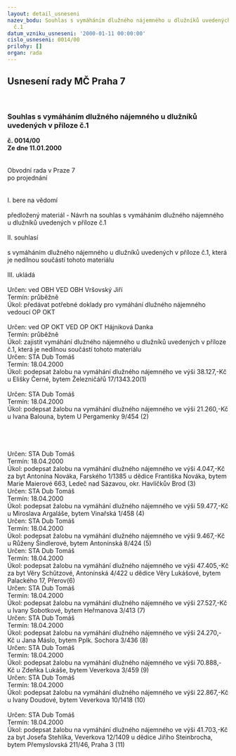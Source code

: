 ```yaml
---
layout: detail_usneseni
nazev_bodu: Souhlas s vymáháním dlužného nájemného u dlužníků uvedených v příloze
  č.1
datum_vzniku_usneseni: '2000-01-11 00:00:00'
cislo_usneseni: 0014/00
prilohy: []
organ: rada
---
```

<div id="ucUsn_pList" class="usn">
	<span><h2>Usnesení rady MČ Praha 7 </h2>
<br></span><div class="standBody">
<span><h3>Souhlas s vymáháním dlužného nájemného u dlužníků uvedených v příloze č.1</h3></span><div class="center">
		<strong>č. 0014/00</strong><br>
	</div>
<div class="center">
		<strong>Ze dne 11.01.2000</strong><br><br>
	</div>
<br>Obvodní rada v Praze 7<br>po projednání<br><br><br>I.	bere na vědomí<br><br> předložený materiál - Návrh na souhlas  s vymáháním dlužného nájemného u dlužníků uvedených v příloze č.1<br><br>II.	souhlasí <br><br>s vymáháním dlužného nájemného u dlužníků uvedených v příloze č.1, která je nedílnou součástí tohoto materiálu<br><br>III.	ukládá <br><br> Určen:	ved OBH	VED OBH Vršovský Jiří<br>Termín: průběžně<br>Úkol:	předávat potřebné doklady pro vymáhání dlužného nájemného vedoucí OP OKT<br> <br> Určen:	ved OP OKT	VED OP OKT Hájniková Danka<br>Termín: průběžně<br>Úkol:	zajistit vymáhání dlužného nájemného u dlužníků uvedených v příloze č.1, která je nedílnou součástí tohoto materiálu<br>  Určen:	     	STA Dub Tomáš<br>Termín: 18.04.2000<br>Úkol:	podepsat žalobu na vymáhání dlužného nájemného ve výši  38.127,-Kč u Elišky Černé, bytem Železničářů 17/1343.20(1)<br> <br> Určen:	     	STA Dub Tomáš<br>Termín: 18.04.2000<br>Úkol:	podepsat žalobu na vymáhání dlužného nájemného ve výši  21.260,-Kč u Ivana Balouna, bytem U Pergamenky 9/454 (2)<br> <br><br><br><br> Určen:	     	STA Dub Tomáš<br>Termín: 18.04.2000<br>Úkol:	podepsat žalobu na vymáhání dlužného nájemného ve výši  4.047,-Kč za byt Antonína Nováka, Farského 1/1385 u dědice Františka Nováka, bytem Marie Maierové 663, Ledeč nad Sázavou, okr. Havlíčkův Brod (3) <br>  Určen:	     	STA Dub Tomáš<br>Termín: 18.04.2000<br>Úkol:	podepsat žalobu na vymáhání dlužného nájemného ve výši 59.477,-Kč u Miroslava Argaláše, bytem Vinařská 1/458 (4)<br>  Určen:	     	STA Dub Tomáš<br>Termín: 18.04.2000<br>Úkol:	podepsat žalobu na vymáhání dlužného nájemného ve výši  9.467,-Kč u Růženy Šindlerové, bytem Antonínská 8/424 (5)<br>  Určen:	     	STA Dub Tomáš<br>Termín: 18.04.2000<br>Úkol:	podepsat žalobu na vymáhání dlužného nájemného ve výši 47.405,-Kč za byt Věry Schűtzové, Antonínská 4/422 u dědice Věry Lukášové, bytem Palackého 17, Přerov(6)<br>  Určen:	     	STA Dub Tomáš<br>Termín: 18.04.2000<br>Úkol:	podepsat žalobu na vymáhání dlužného nájemného ve výši  27.527,-Kč u  Ivany Sobotkové, bytem Heřmanova 3/413 (7)<br>  Určen:	     	STA Dub Tomáš<br>Termín: 18.04.2000<br>Úkol:	podepsat žalobu na vymáhání dlužného nájemného ve výši 24.270,-Kč u Jana Máslo, bytem Pplk. Sochora 3/436 (8)<br>  Určen:	     	STA Dub Tomáš<br>Termín: 18.04.2000<br>Úkol:	podepsat žalobu na vymáhání dlužného nájemného ve výši  70.888,-Kč u Zdeňka Lukáše, bytem Veverkova 3/459 (9)<br>  Určen:	     	STA Dub Tomáš<br>Termín: 18.04.2000<br>Úkol:	podepsat žalobu na vymáhání dlužného nájemného ve výši  22.867,-Kč u Ivany Doudové, bytem Veverkova 10/1418 (10)<br> <br> Určen:	     	STA Dub Tomáš<br>Termín: 18.04.2000<br>Úkol:	podepsat žalobu na vymáhání dlužného nájemného ve výši  41.703,-Kč za byt Josefa Stehlíka, Veverkova 12/1409 u dědice Jiřího Steinbrocha, bytem Přemyslovská 211/46, Praha 3 (11)<br>
</div>
</div>